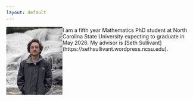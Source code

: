 ```yaml
---
layout: default
---
```


<img align="left" src="fp.jpeg" alt="" width="30%"/>

<p> I am a fifth year Mathematics PhD student at North Carolina State University expecting to graduate in May 2026. My advisor is [Seth Sullivant](https://sethsullivant.wordpress.ncsu.edu).</p>
